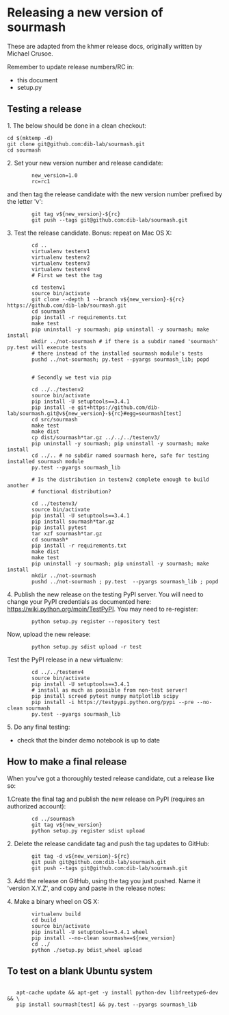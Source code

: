 
# Releasing a new version of sourmash


These are adapted from the khmer release docs, originally written by
Michael Crusoe.

Remember to update release numbers/RC in:

* this document
* setup.py

## Testing a release


 1\. The below should be done in a clean checkout:
```
cd $(mktemp -d)
git clone git@github.com:dib-lab/sourmash.git
cd sourmash
```
2\. Set your new version number and release candidate:
```
        new_version=1.0
        rc=rc1
```
 and then tag the release candidate with the new version number prefixed by
   the letter 'v':
```
        git tag v${new_version}-${rc}
        git push --tags git@github.com:dib-lab/sourmash.git
```
3\. Test the release candidate. Bonus: repeat on Mac OS X:
```
        cd ..
        virtualenv testenv1
        virtualenv testenv2
        virtualenv testenv3
        virtualenv testenv4
        # First we test the tag

        cd testenv1
        source bin/activate
        git clone --depth 1 --branch v${new_version}-${rc} https://github.com/dib-lab/sourmash.git
        cd sourmash
        pip install -r requirements.txt
        make test
        pip uninstall -y sourmash; pip uninstall -y sourmash; make install
        mkdir ../not-sourmash # if there is a subdir named 'sourmash' py.test will execute tests
        # there instead of the installed sourmash module's tests
        pushd ../not-sourmash; py.test --pyargs sourmash_lib; popd


        # Secondly we test via pip

        cd ../../testenv2
        source bin/activate
        pip install -U setuptools==3.4.1
        pip install -e git+https://github.com/dib-lab/sourmash.git@v${new_version}-${rc}#egg=sourmash[test]
        cd src/sourmash
        make test
        make dist
        cp dist/sourmash*tar.gz ../../../testenv3/
        pip uninstall -y sourmash; pip uninstall -y sourmash; make install
        cd ../.. # no subdir named sourmash here, safe for testing installed sourmash module
        py.test --pyargs sourmash_lib

        # Is the distribution in testenv2 complete enough to build another
        # functional distribution?

        cd ../testenv3/
        source bin/activate
        pip install -U setuptools==3.4.1
        pip install sourmash*tar.gz
        pip install pytest
        tar xzf sourmash*tar.gz
        cd sourmash*
        pip install -r requirements.txt
        make dist
        make test
        pip uninstall -y sourmash; pip uninstall -y sourmash; make install
        mkdir ../not-sourmash
        pushd ../not-sourmash ; py.test  --pyargs sourmash_lib ; popd
```
4\. Publish the new release on the testing PyPI server.  You will need
   to change your PyPI credentials as documented here:
   https://wiki.python.org/moin/TestPyPI.  You may need to re-register:
```
        python setup.py register --repository test
```
  Now, upload the new release:
```
        python setup.py sdist upload -r test
```
   Test the PyPI release in a new virtualenv:
```
        cd ../../testenv4
        source bin/activate
        pip install -U setuptools==3.4.1
        # install as much as possible from non-test server!
        pip install screed pytest numpy matplotlib scipy
        pip install -i https://testpypi.python.org/pypi --pre --no-clean sourmash
        py.test --pyargs sourmash_lib
```
5\. Do any final testing:

   * check that the binder demo notebook is up to date

## How to make a final release


When you've got a thoroughly tested release candidate, cut a release like
so:

1\.Create the final tag and publish the new release on PyPI (requires an
   authorized account):
```
        cd ../sourmash
        git tag v${new_version}
        python setup.py register sdist upload
```
2\. Delete the release candidate tag and push the tag updates to GitHub:
```
        git tag -d v${new_version}-${rc}
        git push git@github.com:dib-lab/sourmash.git
        git push --tags git@github.com:dib-lab/sourmash.git
```
3\. Add the release on GitHub, using the tag you just pushed.  Name
   it 'version X.Y.Z', and copy and paste in the release notes:

4\. Make a binary wheel on OS X:
```
        virtualenv build
        cd build
        source bin/activate
        pip install -U setuptools==3.4.1 wheel
        pip install --no-clean sourmash==${new_version}
        cd ../
        python ./setup.py bdist_wheel upload
```
## To test on a blank Ubuntu system


```

   apt-cache update && apt-get -y install python-dev libfreetype6-dev && \
   pip install sourmash[test] && py.test --pyargs sourmash_lib
```
